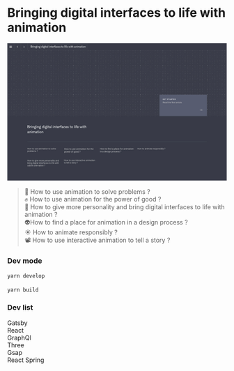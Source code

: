 # Bringing digital interfaces to life with animation
 
![GitHub Preview](/src/images/github-preview.jpg)


> 😬 How to use animation to solve problems ?  
> ✊ How to use animation for the power of good ?   
> 🥰 How to give more personality and bring digital interfaces to life with animation ?   
> 👽How to find a place for animation in a design process ?  
> ☀️ How to animate responsibly ?   
> 📽 How to use interactive animation to tell a story ?  

### Dev mode

    yarn develop

    yarn build

### Dev list

Gatsby  
React  
GraphQl  
Three  
Gsap  
React Spring
